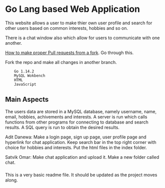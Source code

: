 # Go Lang based Web Application
This website allows a user to make thier own user profile and search for other users based on common interests, hobbies and so on.

There is a chat window also which allow for users to communicate with one another.

[How to make proper Pull requests from a fork](https://help.github.com/en/github/collaborating-with-issues-and-pull-requests/creating-a-pull-request-from-a-fork). Go through this.

Fork the repo and make all changes in another branch.

```Technologies Used :
    Go 1.14.2
    MySQL Wokbench
    HTML
    JavaScript
```

## Main Aspects
The users data are stored in a MySQL database, namely username, name, email, hobbies, achivements and interests. A server is run which calls functions from other programs for connecting to database and search results. A SQL query is run to obtain the desired results. 

Adit Danewa:
Make a login page, sign up page, user profile page and hyperlink for chat application. Keep search bar in the top right corner with choice for hobbies and interests. Put the html files in the index folder.

Satvik Omar:
Make chat application and upload it. Make a new folder called chat.

### 
This is a very basic readme file. 
It should be updated as the project moves along.
